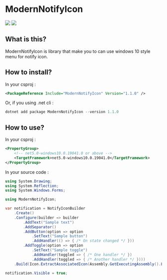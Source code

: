 # ModernNotifyIcon

![](https://img.shields.io/badge/C%23-239120?style=for-the-badge&logo=c-sharp&logoColor=white)
[![](https://img.shields.io/badge/NuGet-004880?style=for-the-badge&logo=nuget&logoColor=white)](https://www.nuget.org/packages/ModernNotifyIcon/)

## What is this?

ModernNotifyIcon is library that make you to can use windows 10 style menu for notify icon.

## How to install?

In your csproj :
```xml
<PackageReference Include="ModernNotifyIcon" Version="1.1.0" />
```

Or, if you using .net cli :
```powershell
dotnet add package ModernNotifyIcon --version 1.1.0
```

## How to use?

In your csproj :
```xml
<PropertyGroup>
    <!-- net5.0-windows10.0.19041.0 or above -->
    <TargetFramework>net5.0-windows10.0.19041.0</TargetFramework>
</PropertyGroup>
```

In your source code :
```c#
using System.Drawing;
using System.Reflection;
using System.Windows.Forms;

using ModernNotifyIcon;

var notification = NotifyIconBuilder
    .Create()
    .Configure(builder => builder
        .AddText("Sample text")
        .AddSeparator()
        .AddButton(option => option
            .SetText("Sample button")
            .AddHandler(() => { /* On state changed */ }))
        .AddToggle(option => option
            .SetText("Sample toggle")
            .AddHandler(toggled => { /* One handler */ })
            .AddHandler(toggled => { /* Another handler */ })))
    .Build(Icon.ExtractAssociatedIcon(Assembly.GetExecutingAssembly().Location)); // Get icon of assembly
    
notification.Visible = true;
```